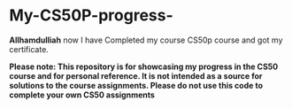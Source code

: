 # My-CS50P-progress-
**Allhamdulliah** now I have Completed my course CS50p course and got my certificate.

**Please note: This repository is for showcasing my progress in the CS50 course and for personal reference. It is not intended as a source for solutions to the course assignments. Please do not use this code to complete your own CS50 assignments**
